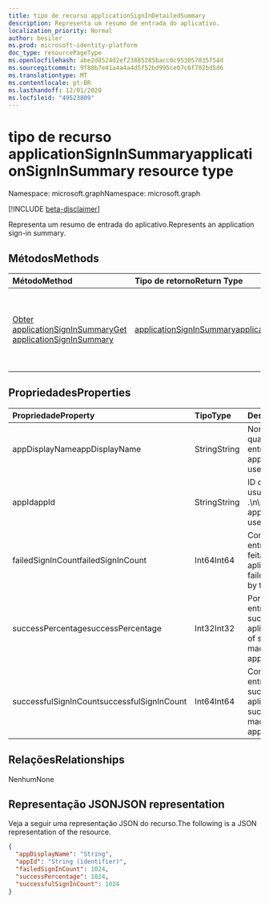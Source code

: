 ```yaml
---
title: tipo de recurso applicationSignInDetailedSummary
description: Representa um resumo de entrada do aplicativo.
localization_priority: Normal
author: besiler
ms.prod: microsoft-identity-platform
doc_type: resourcePageType
ms.openlocfilehash: abe2d8524d2ef23885285bacc0c953057035f54d
ms.sourcegitcommit: 9f88b7e41a4a4a4d5f52bd995ce07c6f702bd5d6
ms.translationtype: MT
ms.contentlocale: pt-BR
ms.lasthandoff: 12/01/2020
ms.locfileid: "49523809"
---
```

# <a name="applicationsigninsummary-resource-type"></a><span data-ttu-id="b81da-103">tipo de recurso applicationSignInSummary</span><span class="sxs-lookup"><span data-stu-id="b81da-103">applicationSignInSummary resource type</span></span>

<span data-ttu-id="b81da-104">Namespace: microsoft.graph</span><span class="sxs-lookup"><span data-stu-id="b81da-104">Namespace: microsoft.graph</span></span>

[!INCLUDE [beta-disclaimer](../../includes/beta-disclaimer.md)]

<span data-ttu-id="b81da-105">Representa um resumo de entrada do aplicativo.</span><span class="sxs-lookup"><span data-stu-id="b81da-105">Represents an application sign-in summary.</span></span>

## <a name="methods"></a><span data-ttu-id="b81da-106">Métodos</span><span class="sxs-lookup"><span data-stu-id="b81da-106">Methods</span></span>

| <span data-ttu-id="b81da-107">Método</span><span class="sxs-lookup"><span data-stu-id="b81da-107">Method</span></span>       | <span data-ttu-id="b81da-108">Tipo de retorno</span><span class="sxs-lookup"><span data-stu-id="b81da-108">Return Type</span></span> | <span data-ttu-id="b81da-109">Descrição</span><span class="sxs-lookup"><span data-stu-id="b81da-109">Description</span></span> |
|:-------------|:------------|:------------|
| [<span data-ttu-id="b81da-110">Obter applicationSignInSummary</span><span class="sxs-lookup"><span data-stu-id="b81da-110">Get applicationSignInSummary</span></span>](../api/applicationsigninsummary-get.md) | [<span data-ttu-id="b81da-111">applicationSignInSummary</span><span class="sxs-lookup"><span data-stu-id="b81da-111">applicationSignInSummary</span></span>](applicationsigninsummary.md) | <span data-ttu-id="b81da-112">Leia as propriedades e os relacionamentos de um objeto **applicationSignInSummary** .</span><span class="sxs-lookup"><span data-stu-id="b81da-112">Read the properties and relationships of an **applicationSignInSummary** object.</span></span> |

## <a name="properties"></a><span data-ttu-id="b81da-113">Propriedades</span><span class="sxs-lookup"><span data-stu-id="b81da-113">Properties</span></span>
| <span data-ttu-id="b81da-114">Propriedade</span><span class="sxs-lookup"><span data-stu-id="b81da-114">Property</span></span>     | <span data-ttu-id="b81da-115">Tipo</span><span class="sxs-lookup"><span data-stu-id="b81da-115">Type</span></span>        | <span data-ttu-id="b81da-116">Descrição</span><span class="sxs-lookup"><span data-stu-id="b81da-116">Description</span></span> |
|:-------------|:------------|:------------|
|<span data-ttu-id="b81da-117">appDisplayName</span><span class="sxs-lookup"><span data-stu-id="b81da-117">appDisplayName</span></span>|<span data-ttu-id="b81da-118">String</span><span class="sxs-lookup"><span data-stu-id="b81da-118">String</span></span>|<span data-ttu-id="b81da-119">Nome do aplicativo no qual o usuário entrou.</span><span class="sxs-lookup"><span data-stu-id="b81da-119">Name of the application that the user signed in to.</span></span>|
|<span data-ttu-id="b81da-120">appId</span><span class="sxs-lookup"><span data-stu-id="b81da-120">appId</span></span>|<span data-ttu-id="b81da-121">String</span><span class="sxs-lookup"><span data-stu-id="b81da-121">String</span></span>|  <span data-ttu-id="b81da-122">ID do aplicativo que o usuário assinou me .\n\nPara.</span><span class="sxs-lookup"><span data-stu-id="b81da-122">ID of the application that the user signed i nto.</span></span>|
|<span data-ttu-id="b81da-123">failedSignInCount</span><span class="sxs-lookup"><span data-stu-id="b81da-123">failedSignInCount</span></span>|<span data-ttu-id="b81da-124">Int64</span><span class="sxs-lookup"><span data-stu-id="b81da-124">Int64</span></span>|<span data-ttu-id="b81da-125">Contagem de entradas com falha feitas pelo aplicativo.</span><span class="sxs-lookup"><span data-stu-id="b81da-125">Count of failed sign-ins made by the application.</span></span>|
|<span data-ttu-id="b81da-126">successPercentage</span><span class="sxs-lookup"><span data-stu-id="b81da-126">successPercentage</span></span>|<span data-ttu-id="b81da-127">Int32</span><span class="sxs-lookup"><span data-stu-id="b81da-127">Int32</span></span>|<span data-ttu-id="b81da-128">Porcentagem de entradas bem-sucedidas feitas pelo aplicativo.</span><span class="sxs-lookup"><span data-stu-id="b81da-128">Percentage of successful sign-ins made by the application.</span></span>|
|<span data-ttu-id="b81da-129">successfulSignInCount</span><span class="sxs-lookup"><span data-stu-id="b81da-129">successfulSignInCount</span></span>|<span data-ttu-id="b81da-130">Int64</span><span class="sxs-lookup"><span data-stu-id="b81da-130">Int64</span></span>|<span data-ttu-id="b81da-131">Contagem de entradas bem-sucedidas feitas pelo aplicativo.</span><span class="sxs-lookup"><span data-stu-id="b81da-131">Count of successful sign-ins made by the application.</span></span>|

## <a name="relationships"></a><span data-ttu-id="b81da-132">Relações</span><span class="sxs-lookup"><span data-stu-id="b81da-132">Relationships</span></span>
<span data-ttu-id="b81da-133">Nenhum</span><span class="sxs-lookup"><span data-stu-id="b81da-133">None</span></span>


## <a name="json-representation"></a><span data-ttu-id="b81da-134">Representação JSON</span><span class="sxs-lookup"><span data-stu-id="b81da-134">JSON representation</span></span>

<span data-ttu-id="b81da-135">Veja a seguir uma representação JSON do recurso.</span><span class="sxs-lookup"><span data-stu-id="b81da-135">The following is a JSON representation of the resource.</span></span>

<!-- {
  "blockType": "resource",
  "optionalProperties": [

  ],
  "@odata.type": "microsoft.graph.applicationSignInSummary"
}-->

```json
{
  "appDisplayName": "String",
  "appId": "String (identifier)",
  "failedSignInCount": 1024,
  "successPercentage": 1024,
  "successfulSignInCount": 1024
}

```

<!-- uuid: 8fcb5dbc-d5aa-4681-8e31-b001d5168d79
2015-10-25 14:57:30 UTC -->
<!-- {
  "type": "#page.annotation",
  "description": "applicationSignInSummary resource",
  "keywords": "",
  "section": "documentation",
  "tocPath": ""
}-->


